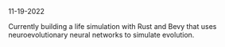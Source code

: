 11-19-2022

Currently building a life simulation with Rust and Bevy that uses neuroevolutionary neural networks to simulate evolution.
